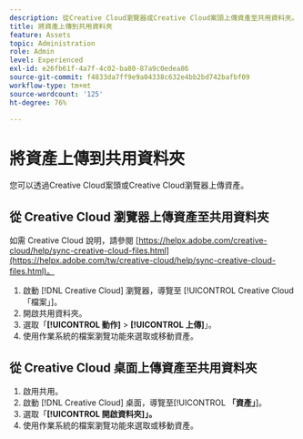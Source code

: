 ```yaml
---
description: 從Creative Cloud瀏覽器或Creative Cloud案頭上傳資產至共用資料夾。
title: 將資產上傳到共用資料夾
feature: Assets
topic: Administration
role: Admin
level: Experienced
exl-id: e26fb61f-4a7f-4c02-ba80-87a9c0edea86
source-git-commit: f4833da7ff9e9a04338c632e4bb2bd742bafbf09
workflow-type: tm+mt
source-wordcount: '125'
ht-degree: 76%

---
```


# 將資產上傳到共用資料夾

您可以透過Creative Cloud案頭或Creative Cloud瀏覽器上傳資產。

## 從 Creative Cloud 瀏覽器上傳資產至共用資料夾

如需 Creative Cloud 說明，請參閱 [https://helpx.adobe.com/creative-cloud/help/sync-creative-cloud-files.html](https://helpx.adobe.com/tw/creative-cloud/help/sync-creative-cloud-files.html)。

1. 啟動 [!DNL Creative Cloud] 瀏覽器，導覽至 [!UICONTROL Creative Cloud「檔案」]。
1. 開啟共用資料夾。
1. 選取「**[!UICONTROL 動作]** > **[!UICONTROL 上傳]**」。
1. 使用作業系統的檔案瀏覽功能來選取或移動資產。

## 從 Creative Cloud 桌面上傳資產至共用資料夾

1. 啟用共用。
1. 啟動 [!DNL Creative Cloud] 桌面，導覽至&#x200B;[!UICONTROL **「資產」**]。
1. 選取「**[!UICONTROL 開啟資料夾]」。**
1. 使用作業系統的檔案瀏覽功能來選取或移動資產。
